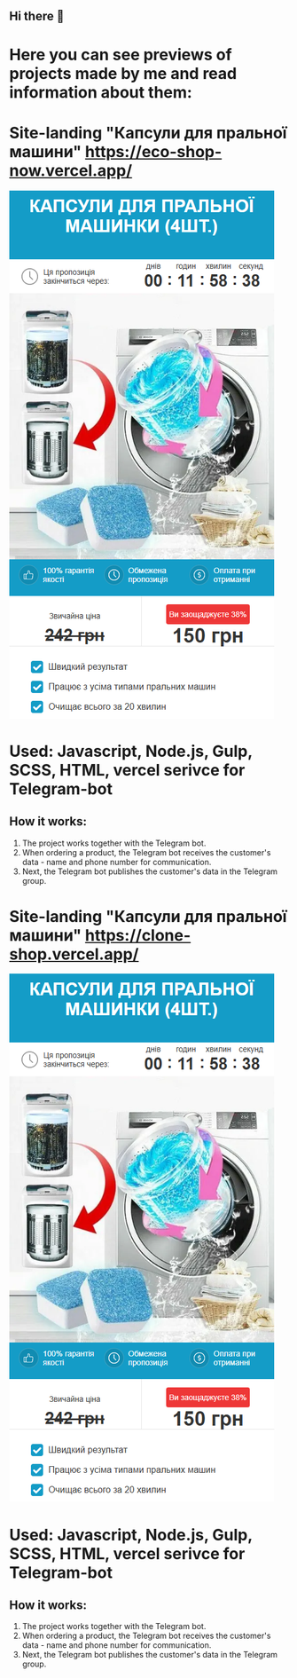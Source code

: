 ## Hi there 👋
# Here you can see previews of projects made by me and read information about them:

# Site-landing "Капсули для пральної машини" https://eco-shop-now.vercel.app/
![site-landing.png](images/site-landing.png)
# Used: Javascript, Node.js, Gulp, SCSS, HTML, vercel serivce for Telegram-bot
## How it works:
1. The project works together with the Telegram bot.
2. When ordering a product, the Telegram bot receives the customer's data - name and phone number for communication.
3. Next, the Telegram bot publishes the customer's data in the Telegram group.
#
#
#
# Site-landing "Капсули для пральної машини" https://clone-shop.vercel.app/
![site-landing.png](images/site-landing.png)
# Used: Javascript, Node.js, Gulp, SCSS, HTML, vercel serivce for Telegram-bot
## How it works:
1. The project works together with the Telegram bot.
2. When ordering a product, the Telegram bot receives the customer's data - name and phone number for communication.
3. Next, the Telegram bot publishes the customer's data in the Telegram group.


<!--
**codui/codui** is a ✨ _special_ ✨ repository because its `README.md` (this file) appears on your GitHub profile.

Here are some ideas to get you started:

- 🔭 I’m currently working on ...
- 🌱 I’m currently learning ...
- 👯 I’m looking to collaborate on ...
- 🤔 I’m looking for help with ...
- 💬 Ask me about ...
- 📫 How to reach me: ...
- 😄 Pronouns: ...
- ⚡ Fun fact: ...
-->
